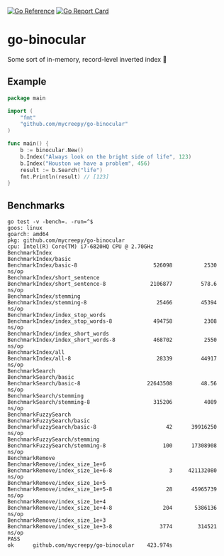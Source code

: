 [![Go Reference](https://pkg.go.dev/badge/github.com/mycreepy/go-binocular.svg)](https://pkg.go.dev/github.com/mycreepy/go-binocular)
[![Go Report Card](https://goreportcard.com/badge/github.com/mycreepy/go-binocular?style=flat-square)](https://goreportcard.com/report/github.com/mycreepy/go-binocular)

# go-binocular

Some sort of in-memory, record-level inverted index 🤷

## Example

```go
package main

import (
	"fmt"
	"github.com/mycreepy/go-binocular"
)

func main() {
	b := binocular.New()
	b.Index("Always look on the bright side of life", 123)
	b.Index("Houston we have a problem", 456)
	result := b.Search("life")
	fmt.Println(result) // [123]
}
```

## Benchmarks

```text
go test -v -bench=. -run=^$
goos: linux
goarch: amd64
pkg: github.com/mycreepy/go-binocular
cpu: Intel(R) Core(TM) i7-6820HQ CPU @ 2.70GHz
BenchmarkIndex
BenchmarkIndex/basic
BenchmarkIndex/basic-8   	                  526098	      2530 ns/op
BenchmarkIndex/short_sentence
BenchmarkIndex/short_sentence-8         	 2106877	     578.6 ns/op
BenchmarkIndex/stemming
BenchmarkIndex/stemming-8               	   25466	     45394 ns/op
BenchmarkIndex/index_stop_words
BenchmarkIndex/index_stop_words-8       	  494758	      2308 ns/op
BenchmarkIndex/index_short_words
BenchmarkIndex/index_short_words-8      	  468702	      2550 ns/op
BenchmarkIndex/all
BenchmarkIndex/all-8                    	   28339	     44917 ns/op
BenchmarkSearch
BenchmarkSearch/basic
BenchmarkSearch/basic-8                 	22643508	     48.56 ns/op
BenchmarkSearch/stemming
BenchmarkSearch/stemming-8              	  315206	      4089 ns/op
BenchmarkFuzzySearch
BenchmarkFuzzySearch/basic
BenchmarkFuzzySearch/basic-8            	      42	  39916250 ns/op
BenchmarkFuzzySearch/stemming
BenchmarkFuzzySearch/stemming-8         	     100	  17308908 ns/op
BenchmarkRemove
BenchmarkRemove/index_size_1e+6
BenchmarkRemove/index_size_1e+6-8       	       3	 421132080 ns/op
BenchmarkRemove/index_size_1e+5
BenchmarkRemove/index_size_1e+5-8       	      28	  45965739 ns/op
BenchmarkRemove/index_size_1e+4
BenchmarkRemove/index_size_1e+4-8       	     204	   5386136 ns/op
BenchmarkRemove/index_size_1e+3
BenchmarkRemove/index_size_1e+3-8       	    3774	    314521 ns/op
PASS
ok  	github.com/mycreepy/go-binocular	423.974s
```
